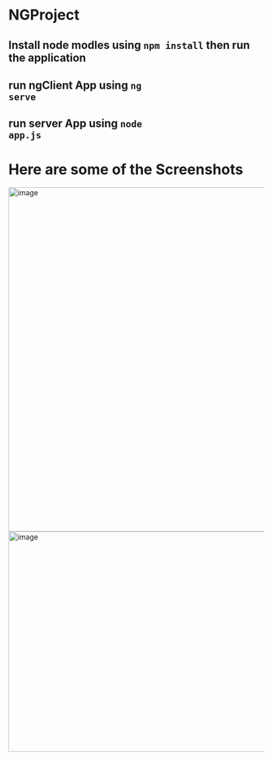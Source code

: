 # NGProject
## Install node modles using <code>npm install</code> then run the application
## run ngClient App using <code>ng serve</code>
## run server App using <code>node app.js</code>

# Here are some of the Screenshots
<img width="1336" height="677" alt="image" src="https://github.com/user-attachments/assets/8a01158a-7017-419f-bbf7-5d3d51b29c23" />
<img width="1345" height="433" alt="image" src="https://github.com/user-attachments/assets/be522580-52b1-43ea-a561-680f87df5514" />


